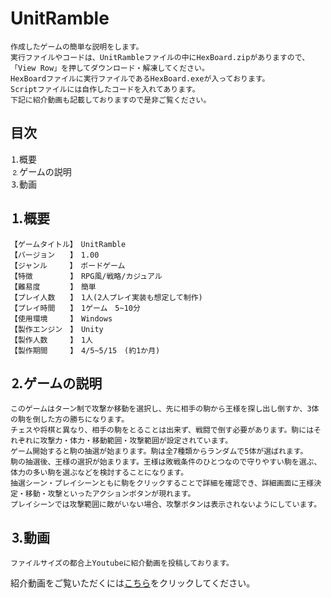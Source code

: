 # UnitRamble
    作成したゲームの簡単な説明をします。
    実行ファイルやコードは、UnitRambleファイルの中にHexBoard.zipがありますので、「View Row」を押してダウンロード・解凍してください。
    HexBoardファイルに実行ファイルであるHexBoard.exeが入っております。
    Scriptファイルには自作したコードを入れてあります。
    下記に紹介動画も記載しておりますので是非ご覧ください。

## 目次

⒈概要<br>
⒉ゲームの説明<br>
⒊動画

## ⒈概要
    【ゲームタイトル】　UnitRamble
    【バージョン　　】　1.00
    【ジャンル　　　】　ボードゲーム
    【特徴　　　　　】　RPG風/戦略/カジュアル
    【難易度　　　　】　簡単
    【プレイ人数　　】　1人(2人プレイ実装も想定して制作)
    【プレイ時間　　】　1ゲーム　5~10分
    【使用環境　　　】　Windows
    【製作エンジン　】　Unity
    【製作人数　　　】　1人
    【製作期間　　　】　4/5~5/15　(約1か月)

## ⒉ゲームの説明
    このゲームはターン制で攻撃か移動を選択し、先に相手の駒から王様を探し出し倒すか、3体の駒を倒した方の勝ちになります。
    チェスや将棋と異なり、相手の駒をとることは出来ず、戦闘で倒す必要があります。駒にはそれぞれに攻撃力・体力・移動範囲・攻撃範囲が設定されています。
    ゲーム開始すると駒の抽選が始まります。駒は全7種類からランダムで5体が選ばれます。
    駒の抽選後、王様の選択が始まります。王様は敗戦条件のひとつなので守りやすい駒を選ぶ、体力の多い駒を選ぶなどを検討することになります。
    抽選シーン・プレイシーンともに駒をクリックすることで詳細を確認でき、詳細画面に王様決定・移動・攻撃といったアクションボタンが現れます。
    プレイシーンでは攻撃範囲に敵がいない場合、攻撃ボタンは表示されないようにしています。

## ⒊動画
    ファイルサイズの都合上Youtubeに紹介動画を投稿しております。
紹介動画をご覧いただくには[こちら](https://youtu.be/7Ul27-JgO_g)をクリックしてください。
